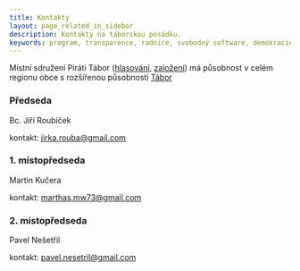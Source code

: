 ```yaml
---
title: Kontakty
layout: page_related_in_sidebar
description: Kontakty na táborskou posádku.
keywords: program, transparence, radnice, svobodný software, demokracie
---
```



Místní sdružení Piráti Tábor ([hlasování](https://forum.pirati.cz/viewtopic.php?f=408&t=43906), [založení](https://redmine.pirati.cz/issues/14901)) má působnost v celém regionu obce s rozšířenou působností [Tábor](https://portal.uur.cz/images/mapy/03-mapa-cr-orp-2017.jpg)

### Předseda

Bc. Jiří Roubíček

kontakt: [jirka.rouba@gmail.com](mailto:jirka.rouba@gmail.com)

### 1. místopředseda

Martin Kučera

kontakt: [marthas.mw73@gmail.com](marthas.mw73@gmail.com)

### 2. místopředseda

Pavel Nešetřil

kontakt: [pavel.nesetril@gmail.com ](mailto:pavel.nesetril@gmail.com )
